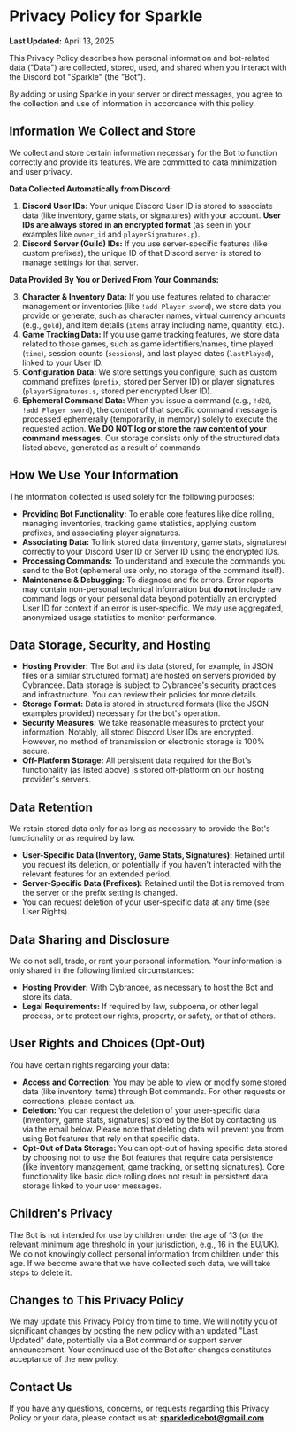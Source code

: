 # Privacy Policy for Sparkle

**Last Updated:** April 13, 2025

This Privacy Policy describes how personal information and bot-related data ("Data") are collected, stored, used, and shared when you interact with the Discord bot "Sparkle" (the "Bot").

By adding or using Sparkle in your server or direct messages, you agree to the collection and use of information in accordance with this policy.

## Information We Collect and Store

We collect and store certain information necessary for the Bot to function correctly and provide its features. We are committed to data minimization and user privacy.

**Data Collected Automatically from Discord:**

1.  **Discord User IDs:** Your unique Discord User ID is stored to associate data (like inventory, game stats, or signatures) with your account. **User IDs are always stored in an encrypted format** (as seen in your examples like `owner_id` and `playerSignatures.p`).
2.  **Discord Server (Guild) IDs:** If you use server-specific features (like custom prefixes), the unique ID of that Discord server is stored to manage settings for that server.

**Data Provided By You or Derived From Your Commands:**

3.  **Character & Inventory Data:** If you use features related to character management or inventories (like `!add Player sword`), we store data you provide or generate, such as character names, virtual currency amounts (e.g., `gold`), and item details (`items` array including name, quantity, etc.).
4.  **Game Tracking Data:** If you use game tracking features, we store data related to those games, such as game identifiers/names, time played (`time`), session counts (`sessions`), and last played dates (`lastPlayed`), linked to your User ID.
5.  **Configuration Data:** We store settings you configure, such as custom command prefixes (`prefix`, stored per Server ID) or player signatures (`playerSignatures.s`, stored per encrypted User ID).
6.  **Ephemeral Command Data:** When you issue a command (e.g., `!d20`, `!add Player sword`), the content of that specific command message is processed ephemerally (temporarily, in memory) solely to execute the requested action. **We DO NOT log or store the raw content of your command messages.** Our storage consists only of the structured data listed above, generated as a result of commands.

## How We Use Your Information

The information collected is used solely for the following purposes:

* **Providing Bot Functionality:** To enable core features like dice rolling, managing inventories, tracking game statistics, applying custom prefixes, and associating player signatures.
* **Associating Data:** To link stored data (inventory, game stats, signatures) correctly to your Discord User ID or Server ID using the encrypted IDs.
* **Processing Commands:** To understand and execute the commands you send to the Bot (ephemeral use only, no storage of the command itself).
* **Maintenance & Debugging:** To diagnose and fix errors. Error reports may contain non-personal technical information but **do not** include raw command logs or your personal data beyond potentially an encrypted User ID for context if an error is user-specific. We may use aggregated, anonymized usage statistics to monitor performance.

## Data Storage, Security, and Hosting

* **Hosting Provider:** The Bot and its data (stored, for example, in JSON files or a similar structured format) are hosted on servers provided by Cybrancee. Data storage is subject to Cybrancee's security practices and infrastructure. You can review their policies for more details.
* **Storage Format:** Data is stored in structured formats (like the JSON examples provided) necessary for the bot's operation.
* **Security Measures:** We take reasonable measures to protect your information. Notably, all stored Discord User IDs are encrypted. However, no method of transmission or electronic storage is 100% secure.
* **Off-Platform Storage:** All persistent data required for the Bot's functionality (as listed above) is stored off-platform on our hosting provider's servers.

## Data Retention

We retain stored data only for as long as necessary to provide the Bot's functionality or as required by law.
* **User-Specific Data (Inventory, Game Stats, Signatures):** Retained until you request its deletion, or potentially if you haven't interacted with the relevant features for an extended period.
* **Server-Specific Data (Prefixes):** Retained until the Bot is removed from the server or the prefix setting is changed.
* You can request deletion of your user-specific data at any time (see User Rights).

## Data Sharing and Disclosure

We do not sell, trade, or rent your personal information. Your information is only shared in the following limited circumstances:

* **Hosting Provider:** With Cybrancee, as necessary to host the Bot and store its data.
* **Legal Requirements:** If required by law, subpoena, or other legal process, or to protect our rights, property, or safety, or that of others.

## User Rights and Choices (Opt-Out)

You have certain rights regarding your data:

* **Access and Correction:** You may be able to view or modify some stored data (like inventory items) through Bot commands. For other requests or corrections, please contact us.
* **Deletion:** You can request the deletion of your user-specific data (inventory, game stats, signatures) stored by the Bot by contacting us via the email below. Please note that deleting data will prevent you from using Bot features that rely on that specific data.
* **Opt-Out of Data Storage:** You can opt-out of having specific data stored by choosing not to use the Bot features that require data persistence (like inventory management, game tracking, or setting signatures). Core functionality like basic dice rolling does not result in persistent data storage linked to your user messages.

## Children's Privacy

The Bot is not intended for use by children under the age of 13 (or the relevant minimum age threshold in your jurisdiction, e.g., 16 in the EU/UK). We do not knowingly collect personal information from children under this age. If we become aware that we have collected such data, we will take steps to delete it.

## Changes to This Privacy Policy

We may update this Privacy Policy from time to time. We will notify you of significant changes by posting the new policy with an updated "Last Updated" date, potentially via a Bot command or support server announcement. Your continued use of the Bot after changes constitutes acceptance of the new policy.

## Contact Us

If you have any questions, concerns, or requests regarding this Privacy Policy or your data, please contact us at: **sparkledicebot@gmail.com**
